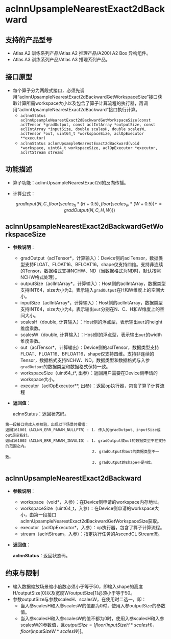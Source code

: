 # aclnnUpsampleNearestExact2dBackward

## 支持的产品型号

- Atlas A2 训练系列产品/Atlas A2 推理产品/A200I A2 Box 异构组件。
- Atlas A3 训练系列产品/Atlas A3 推理系列产品。

## 接口原型

- 每个算子分为两段式接口，必须先调用“aclnnUpsampleNearestExact2dBackwardGetWorkspaceSize”接口获取计算所需workspace大小以及包含了算子计算流程的执行器，再调用“aclnnUpsampleNearestExact2dBackward”接口执行计算。
  - `aclnnStatus aclnnUpsampleNearestExact2dBackwardGetWorkspaceSize(const aclTensor *gradOutput, const aclIntArray *outputSize, const aclIntArray *inputSize, double scalesH, double scalesW, aclTensor *out, uint64_t *workspaceSize, aclOpExecutor **executor)`
  - `aclnnStatus aclnnUpsampleNearestExact2dBackward(void *workspace, uint64_t workspaceSize, aclOpExecutor *executor, aclrtStream stream)`

## 功能描述

- 算子功能：aclnnUpsampleNearestExact2d的反向传播。
- 计算公式：
  
  $$
  gradInput(N, C, floor ( scales_h * ( H + 0.5 ),  floor ( scales_w * ( W+ 0.5 )) += gradOutput( N, C, H ,W)))
  $$

## aclnnUpsampleNearestExact2dBackwardGetWorkspaceSize

- **参数说明**：

  - gradOutput（aclTensor*，计算输入）：Device侧的aclTensor，数据类型支持FLOAT、FLOAT16、BFLOAT16，shape仅支持四维。支持非连续的Tensor，数据格式支持NCHW、ND（当数据格式为ND时，默认按照NCHW格式处理）。
  - outputSize（aclIntArray*，计算输入）：Host侧的aclIntArray，数据类型支持INT64，size大小为2。表示输入`gradOutput`在H和W维度上的空间大小。
  - inputSize（aclIntArray*，计算输入）：Host侧的aclIntArray，数据类型支持INT64，size大小为4。表示输出`out`分别在N、C、H和W维度上的空间大小。
  - scalesH（double, 计算输入）：Host侧的浮点型，表示输出`out`的height维度乘数。
  - scalesW（double, 计算输入）：Host侧的浮点型，表示输出`out`的width维度乘数。
  - out（aclTensor*，计算输出）：Device侧的aclTensor，数据类型支持FLOAT、FLOAT16、BFLOAT16，shape仅支持四维。支持非连续的Tensor，数据格式支持NCHW、ND。数据类型和数据格式与入参`gradOutput`的数据类型和数据格式保持一致。
  - workspaceSize（uint64_t\*, 出参）：返回用户需要在Device侧申请的workspace大小。
  - executor（aclOpExecutor\**, 出参）：返回op执行器，包含了算子计算流程

- **返回值**：

  aclnnStatus：返回状态码。

```
第一段接口完成入参校验，出现以下场景时报错：
返回161001（ACLNN_ERR_PARAM_NULLPTR）: 1. 传入的gradOutput、inputSize或out是空指针。
返回161002（ACLNN_ERR_PARAM_INVALID）: 1. gradOutput或out的数据类型不在支持的范围之内。
                                      2. gradOutput和out的数据类型不一致。
                                      3. gradOutput的shape不是4维。
```

## aclnnUpsampleNearestExact2dBackward

- **参数说明**：

  - workspace（void\*，入参）：在Device侧申请的workspace内存地址。
  - workspaceSize（uint64\_t，入参）：在Device侧申请的workspace大小，由第一段接口aclnnUpsampleNearestExact2dBackwardGetWorkspaceSize获取。
  - executor（aclOpExecutor\*，入参）：op执行器，包含了算子计算流程。
  - stream（aclrtStream，入参）：指定执行任务的AscendCL Stream流。

- **返回值**：

  **aclnnStatus**：返回状态码。

## 约束与限制

- 输入数据缩放场景缩小倍数必须小于等于50，即输入shape的高度H/outputSize[0]以及宽度W/outputSize[1]必须小于等于50。
- 参数outputSize与参数scalesH、scalesW，在使用时二选一，即：
  - 当入参scalesH和入参scalesW的值都为0时，使用入参outputSize的参数值。
  - 当入参scalesH和入参scalesW的值不都为0时，使用入参scalesH和入参scalesW的参数值，且$outputSize=[floor(inputSizeH*scalesH)，floor(inputSizeW*scalesW)]$。
